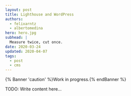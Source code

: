 ```yaml
---
layout: post
title: Lighthouse and WordPress
authors:
  - felixarntz
  - albertomedina
hero: hero.jpg
subhead: |
  Measure twice, cut once.
date: 2020-03-24
updated: 2020-04-07
tags:
  - post
  - cms
---
```


{% Banner 'caution' %}Work in progress.{% endBanner %}

TODO: Write content here…

[collection]: /wordpress
